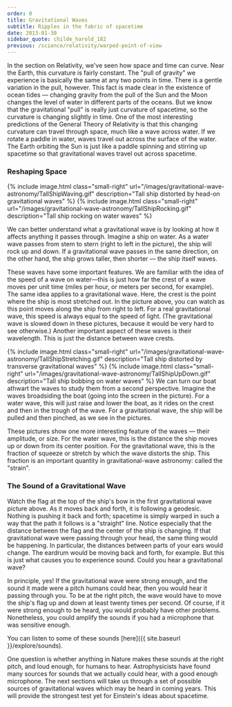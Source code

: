```yaml
---
order: 0
title: Gravitational Waves
subtitle: Ripples in the fabric of spacetime
date: 2013-01-30
sidebar_quote: childe_harold_182
previous: /science/relativity/warped-point-of-view
---
```


In the section on Relativity, we've seen how space and time can curve. Near the Earth, this
curvature is fairly constant. The "pull of gravity" we experience is basically the same at any two
points in time. There is a gentle variation in the pull, however. This fact is made clear in the
existence of ocean tides — changing gravity from the pull of the Sun and the Moon changes the level
of water in different parts of the oceans. But we know that the gravitational "pull" is really just
curvature of spacetime, so the curvature is changing slightly in time. One of the most interesting
predictions of the General Theory of Relativity is that this changing curvature can travel through
space, much like a wave across water. If we rotate a paddle in water, waves travel out across the
surface of the water. The Earth orbiting the Sun is just like a paddle spinning and stirring up
spacetime so that gravitational waves travel out across spacetime.

 
### Reshaping Space

{% include image.html class="small-right" url="/images/gravitational-wave-astronomy/TallShipWaving.gif"
   description="Tall ship distorted by head-on gravitational waves" %}
{% include image.html class="small-right" url="/images/gravitational-wave-astronomy/TallShipRocking.gif"
   description="Tall ship rocking on water waves" %}

We can better understand what a gravitational wave is by looking at how it affects anything it
passes through. Imagine a ship on water. As a water wave passes from stem to stern (right to left in
the picture), the ship will rock up and down. If a gravitational wave passes in the same direction,
on the other hand, the ship grows taller, then shorter — the ship itself waves.

These waves have some important features. We are familiar with the idea of the speed of a wave on
water—this is just how far the crest of a wave moves per unit time (miles per hour, or meters per
second, for example). The same idea applies to a gravitational wave. Here, the crest is the point
where the ship is most stretched out. In the picture above, you can watch as this point moves along
the ship from right to left. For a real gravitational wave, this speed is always equal to the speed
of light. (The gravitational wave is slowed down in these pictures, because it would be very hard to
see otherwise.) Another important aspect of these waves is their wavelength. This is just the
distance between wave crests.

{% include image.html class="small-right" url="/images/gravitational-wave-astronomy/TallShipStretching.gif"
   description="Tall ship distorted by transverse gravitational waves" %}
{% include image.html class="small-right" url="/images/gravitational-wave-astronomy/TallShipUpDown.gif"
   description="Tall ship bobbing on water waves" %}
We can turn our boat athwart the waves to study them from a second perspective. Imagine the waves
broadsiding the boat (going into the screen in the picture). For a water wave, this will just raise
and lower the boat, as it rides on the crest and then in the trough of the wave. For a gravitational
wave, the ship will be pulled and then pinched, as we see in the pictures.

These pictures show one more interesting feature of the waves — their amplitude, or size. For the
water wave, this is the distance the ship moves up or down from its center position. For the
gravitational wave, this is the fraction of squeeze or stretch by which the wave distorts the ship.
This fraction is an important quantity in gravitational-wave astronomy: called the "strain".

 
### The Sound of a Gravitational Wave
 
Watch the flag at the top of the ship's bow in the first gravitational wave picture above. As it
moves back and forth, it is following a geodesic. Nothing is pushing it back and forth; spacetime is
simply warped in such a way that the path it follows is a "straight" line. Notice especially that
the distance between the flag and the center of the ship is changing. If that gravitational wave
were passing through your head, the same thing would be happening. In particular, the distances
between parts of your ears would change. The eardrum would be moving back and forth, for
example. But this is just what causes you to experience sound. Could you hear a gravitational wave?

In principle, yes! If the gravitational wave were strong enough, and the sound it made were a pitch
humans could hear, then you would hear it passing through you. To be at the right pitch, the wave
would have to move the ship's flag up and down at least twenty times per second. Of course, if it
were strong enough to be heard, you would probably have other problems. Nonetheless, you could
amplify the sounds if you had a microphone that was sensitive enough.

You can listen to some of these sounds [here]({{ site.baseurl }}/explore/sounds).

One question is whether anything in Nature makes these sounds at the right pitch, and loud enough,
for humans to hear. Astrophysicists have found many sources for sounds that we actually could hear,
with a good enough microphone. The next sections will take us through a set of possible sources of
gravitational waves which may be heard in coming years. This will provide the strongest test yet for
Einstein's ideas about spacetime.

 
